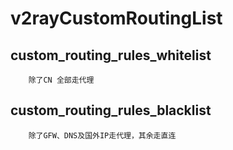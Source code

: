 #		v2rayCustomRoutingList<br>
##		custom_routing_rules_whitelist<br>
		除了CN 全部走代理  
##	custom_routing_rules_blacklist<br>
		除了GFW、DNS及国外IP走代理，其余走直连
